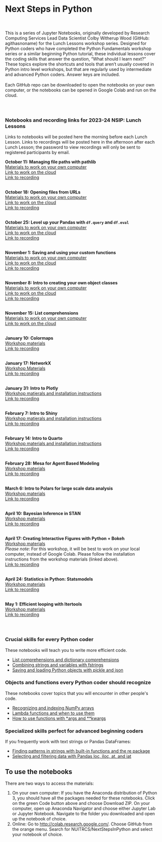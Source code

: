 # Next Steps in Python

<br><br>This is a series of Jupyter Notebooks, originally developed by Research Computing Services Lead Data Scientist Colby Witherup Wood (GitHub: agithasnoname) for the Lunch Lessons workshop series. Designed for Python coders who have completed the Python Fundamentals workshop series or a similar beginning Python tutorial, these individual lessons cover the coding skills that answer the question, “What should I learn next?” These topics explore the shortcuts and tools that aren’t usually covered in Python intro level workshops, but that are regularly used by intermediate and advanced Python coders. Answer keys are included.
<br><br>Each GitHub repo can be downloaded to open the notebooks on your own computer, or the notebooks can be opened in Google Colab and run on the cloud.


### <br><br>Notebooks and recording links for 2023-24 NSIP: Lunch Lessons
Links to notebooks will be posted here the morning before each Lunch Lesson. Links to recordings will be posted here in the afternoon after each Lunch Lesson; the password to view recordings will only be sent to registered participants by email.

**October 11: Managing file paths with pathlib**
<br>[Materials to work on your own computer](https://github.com/nuitrcs/filepaths) 
<br>[Link to work on the cloud](https://colab.research.google.com/github/nuitrcs/filepaths/blob/main/filepaths.ipynb) 
<br>[Link to recording](https://northwestern.zoom.us/rec/share/4G8RcjcE4RY4lUKrO___n8ne8e6i0WqH0C2H0Lf_-C4qWnBsnWpEbj__i2kbXafv.lLGipFZKA9v4bsuo)

<br>**October 18: Opening files from URLs**
<br>[Materials to work on your own computer](https://github.com/nuitrcs/loadURLs)
<br>[Link to work on the cloud](https://colab.research.google.com/github/nuitrcs/loadURLs/blob/main/loadUrls.ipynb)
<br>[Link to recording](https://northwestern.zoom.us/rec/share/F6Insbv7aaciyq1R736s4DyrY8xxsh-Vlfb9dgCaBSe3QEe_0QuCQMy-o0Qzi-1-.ovde5JHcZQxRuAQb)

<br>**October 25: Level up your Pandas with `df.query` and `df.eval`**
<br>[Materials to work on your own computer](https://github.com/nuitrcs/NextStepsInPython/tree/master/QueryEval)
<br>[Link to work on the cloud](https://colab.research.google.com/github/nuitrcs/NextStepsInPython/blob/master/QueryEval/pandas_query_and_eval.ipynb)
<br>[Link to recording](https://northwestern.zoom.us/rec/share/dZNF9drmSdu9CmFikLKzovkEuA-XoHaLdaKk6iGCljGZEwSN-cQhCEJ0M20GFshj.iPXtlH8x5IDGdOQ-)

<br>**November 1: Saving and using your custom functions**
<br>[Materials to work on your own computer](https://github.com/nuitrcs/saveFunctions)
<br>[Link to work on the cloud](https://colab.research.google.com/github/nuitrcs/saveFunctions/blob/main/saveFunctions.ipynb)
<br>[Link to recording](https://northwestern.zoom.us/rec/share/3awuf6RxcTdJIY9G3G6JhU3ECoWTKibhsptghSoiRv-h5nRCEfypYn44nsclZ7Y.YGnb4UZBc9BADLVl)

<br>**November 8: Intro to creating your own object classes**
<br>[Materials to work on your own computer](https://github.com/nuitrcs/objectClasses)
<br>[Link to work on the cloud](https://colab.research.google.com/github/nuitrcs/objectClasses/blob/main/objectClasses.ipynb)
<br>[Link to recording](https://northwestern.zoom.us/rec/share/BmtJeNZsMzrW5hZYMmJdtXSgdFAzR_vy0z-YCeNbLTkeVQQWLCNh3-5tB4VGs8mP.6576jI2ZNqJX4Czb)

<br>**November 15: List comprehensions**
<br>[Materials to work on your own computer](https://github.com/aGitHasNoName/listComprehension)
<br>[Link to work on the cloud](https://colab.research.google.com/github/aGitHasNoName/listComprehension/blob/main/list.ipynb)

<br>**January 10: Colormaps**
<br>[Workshop materials](https://github.com/nuitrcs/colormaps)
<br>[Link to recording](https://northwestern.zoom.us/rec/share/7hrK0aR4Gl3YBFgafbTWYxi-2yNQ5nVyiEoNXtD_vaT2SnMAucJpOM2GH7djwnTo.qnV3fiSFddrgoFHj)

<br>**January 17: NetworkX**
<br>[Workshop Materials](https://github.com/nuitrcs/NetworkX)
<br> [Link to recording](https://northwestern.zoom.us/rec/share/hHyTmVZ9o9GYwWdpS48yiPir-uQPE1S4ixPt7RnJjAUMrD2QCPS8F9crdeDZyjuh.Rc14wpydBpKP5Pmp4)

<br>**January 31: Intro to Plotly**
<br>[Workshop matierals and installation instructions](https://github.com/nuitrcs/IntroToPlotly)
<br>[Link to recording](https://northwestern.zoom.us/rec/share/FhqyyMzcoxwI9wcKkLCLkc4QBC7ys_c9d2fAZb2r0a8jC38YRRPShT9e02ydCW3N.XKA1Rd5XU1IOWxVy)

<br>**February 7: Intro to Shiny**
<br>[Workshop matierals and installation instructions](https://github.com/nuitrcs/IntroToPyShiny)
<br>[Link to recording](https://northwestern.zoom.us/rec/share/RpG1dag-vAqKwMKiU-o37NfQguGJzkCAL5qZr520r7N0fMT1RCIVQIFBBCGlCyxl.McR63Hh-6PZKsM0F)

<br>**February 14: Intro to Quarto**
<br>[Workshop materials and installation instructions](https://github.com/nuitrcs/IntroToQuarto)
<br>[Link to recording](https://northwestern.zoom.us/rec/share/xQfwAYissbv5ak--0JfI4NqyUYnTS1z-Cj2y0nagrX-eMkm89p6RCh1PitiuJdn9.5hXukDmDa0vBFwqu)

<br>**February 28: Mesa for Agent Based Modeling**
<br>[Workshop materials](https://github.com/nuitrcs/Mesa)
<br>[Link to recording](https://northwestern.zoom.us/rec/share/oAsB8DaTMtBPiPc2An-h6H2SgWp7eq5T5a0148wAt4ZQNXR7_RLqoC7WqL1AKZTA.SWB-oKOdo8JiV3kK)

<br>**March 6: Intro to Polars for large scale data analysis**
<br>[Workshop materials](https://github.com/nuitrcs/NSIP-polars)
<br>[Link to recording](https://northwestern.zoom.us/rec/share/wV9-nDuYsHZDkKAkZra4p0Hix3thVo8dSVHWLrTy8C7TFzShHLKqL7Y211KplnVK.72J5-Mc800-Gh3Uz)

<br>**April 10: Bayesian Inference in STAN**
<br>[Workshop materials](https://github.com/nuitrcs/bayesian_inference_stan)
<br>[Link to recording](https://northwestern.zoom.us/rec/share/ft4NysmMoHWT8fMk2xN1OjDNLURkJzBg_g0Qu3B-RuWct6TvicprSH4w_S4XCbK0.Irfh3h_peaxGYOpY)

<br>**April 17: Creating Interactive Figures with Python + Bokeh**
<br>[Workshop materials](https://github.com/nuitrcs/IntroToBokeh)
<br>*Please note*: For this workshop, it will be best to work on your local computer, instead of Google Colab.  Please follow the installation instructions from the workshop materials (linked above).
<br>[Link to recording](https://northwestern.zoom.us/rec/share/aTa07kzWzNHvW5QIZUrSowf7SOXFV82Hd-vbImfTuhwIcDCJXHJZMIw9i1oAjlmy.xX1wqShcohdBcFny)

<br>**April 24: Statistics in Python: Statsmodels**
<br>[Workshop materials](https://github.com/nuitrcs/statistics_in_python_statsmodels)
<br>[Link to recording](https://northwestern.zoom.us/rec/share/uXiG1COxSncCqsYwIajdoloEX_J0esqY-NB805jg7yj9GJp2iTTB5xFSFGAHesJo.RE87gIvbll4fqJJH)

<br>**May 1: Efficient looping with Itertools**
<br>[Workshop materials](https://github.com/nuitrcs/NSIP-itertools)
<br>[Link to recording](https://northwestern.zoom.us/rec/share/d-5mOzvm2mlZ6q5Lmsr4Kmg4fvHzad2t-9bzSUeZxtNNF-5SmUc3JpVVfIYbMIMV.6BNjNMJq4aDoS9mp)


### <br><br>Crucial skills for every Python coder 
These notebooks will teach you to write more efficient code.
- [List comprehensions and dictionary comprehensions](https://github.com/nuitrcs/NextStepsInPython/tree/master/listComprehension)
- [Combining strings and variables with fstrings](https://github.com/nuitrcs/NextStepsInPython/tree/master/fstrings)
- [Saving and loading Python objects with pickle and json](https://github.com/nuitrcs/NextStepsInPython/tree/master/pickleJson)

### Objects and functions every Python coder should recognize
These notebooks cover topics that you will encounter in other people's code.
- [Recognizing and indexing NumPy arrays](https://github.com/nuitrcs/NextStepsInPython/tree/master/numpyArrays)
- [Lambda functions and when to use them](https://github.com/nuitrcs/NextStepsInPython/tree/master/lambdas)
- [How to use functions with \*args and \*\*kwargs](https://github.com/nuitrcs/NextStepsInPython/tree/master/argsKwargs)

### Specialized skills perfect for advanced beginning coders
If you frequently work with text strings or Pandas DataFrames:
- [Finding patterns in strings with built-in functions and the re package](https://github.com/nuitrcs/NextStepsInPython/tree/master/stringPatterns)
- [Selecting and filtering data with Pandas loc, iloc, at, and iat](https://github.com/nuitrcs/NextStepsInPython/tree/master/pandasLoc)

## To use the notebooks
There are two ways to access the materials:
1. On your own computer: If you have the Anaconda distribution of Python 3, you should have all the packages needed for these notebooks. Click on the green Code button above and choose Download ZIP. On your computer, open up Anaconda Navigator and choose either Jupyter Lab or Jupyter Notebook. Navigate to the folder you downloaded and open up the notebook of choice.
2. Online: Go to http://colab.research.google.com/. Choose GitHub from the orange menu. Search for NUITRCS/NextStepsInPython and select your notebook of choice.

